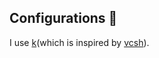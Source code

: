 ## Configurations 👋

I use [k](https://github.com/kconf/k/blob/main/.local/bin/k)(which is inspired by [vcsh](https://github.com/RichiH/vcsh)).

